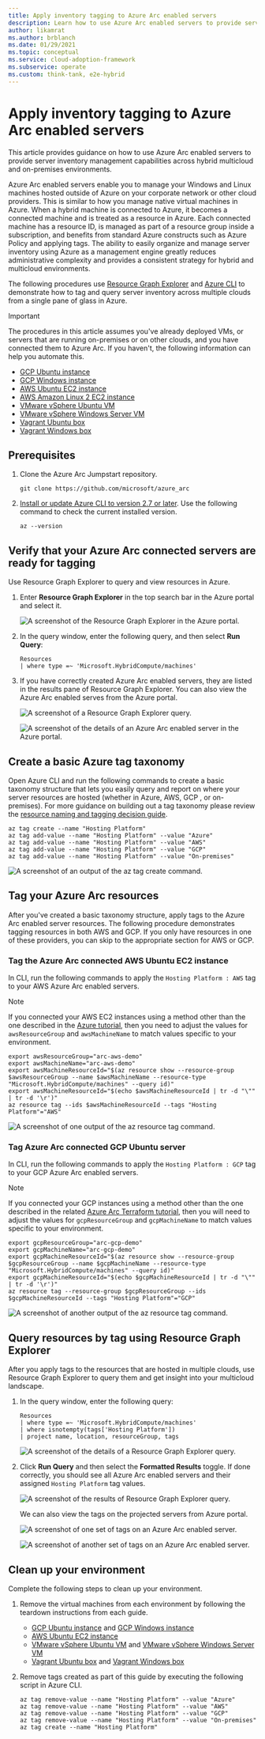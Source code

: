 ```yaml
---
title: Apply inventory tagging to Azure Arc enabled servers
description: Learn how to use Azure Arc enabled servers to provide server inventory management capabilities across hybrid multicloud and on-premises environments
author: likamrat
ms.author: brblanch
ms.date: 01/29/2021
ms.topic: conceptual
ms.service: cloud-adoption-framework
ms.subservice: operate
ms.custom: think-tank, e2e-hybrid
---
```


# Apply inventory tagging to Azure Arc enabled servers

This article provides guidance on how to use Azure Arc enabled servers to provide server inventory management capabilities across hybrid multicloud and on-premises environments.

Azure Arc enabled servers enable you to manage your Windows and Linux machines hosted outside of Azure on your corporate network or other cloud providers. This is similar to how you manage native virtual machines in Azure. When a hybrid machine is connected to Azure, it becomes a connected machine and is treated as a resource in Azure. Each connected machine has a resource ID, is managed as part of a resource group inside a subscription, and benefits from standard Azure constructs such as Azure Policy and applying tags. The ability to easily organize and manage server inventory using Azure as a management engine greatly reduces administrative complexity and provides a consistent strategy for hybrid and multicloud environments.

The following procedures use [Resource Graph Explorer](/azure/governance/resource-graph/first-query-portal) and [Azure CLI](/cli/azure/install-azure-cli) to demonstrate how to tag and query server inventory across multiple clouds from a single pane of glass in Azure.

> [!IMPORTANT]
> The procedures in this article assumes you've already deployed VMs, or servers that are running on-premises or on other clouds, and you have connected them to Azure Arc. If you haven't, the following information can help you automate this.

- [GCP Ubuntu instance](./gcp-terraform-ubuntu.md)
- [GCP Windows instance](./gcp-terraform-windows.md)
- [AWS Ubuntu EC2 instance](./aws-terraform-ubuntu.md)
- [AWS Amazon Linux 2 EC2 instance](./aws-terraform-amazon-linux-2.md)
- [VMware vSphere Ubuntu VM](./vmware-terraform-ubuntu.md)
- [VMware vSphere Windows Server VM](./vmware-terraform-windows.md)
- [Vagrant Ubuntu box](./local-vagrant-ubuntu.md)
- [Vagrant Windows box](./local-vagrant-windows.md)

## Prerequisites

1. Clone the Azure Arc Jumpstart repository.

   ```console
   git clone https://github.com/microsoft/azure_arc
   ```

2. [Install or update Azure CLI to version 2.7 or later](/cli/azure/install-azure-cli). Use the following command to check the current installed version.

   ```console
   az --version
   ```

## Verify that your Azure Arc connected servers are ready for tagging

Use Resource Graph Explorer to query and view resources in Azure.

1. Enter **Resource Graph Explorer** in the top search bar in the Azure portal and select it.

    ![A screenshot of the Resource Graph Explorer in the Azure portal.](./media/inventory-tagging/resource-graph-explorer.png)

1. In the query window, enter the following query, and then select **Run Query**:

    ```kusto
    Resources
    | where type =~ 'Microsoft.HybridCompute/machines'
    ```

1. If you have correctly created Azure Arc enabled servers, they are listed in the results pane of Resource Graph Explorer. You can also view the Azure Arc enabled serves from the Azure portal.

    ![A screenshot of a Resource Graph Explorer query.](./media/inventory-tagging/run-query.png)

    ![A screenshot of the details of an Azure Arc enabled server in the Azure portal.](./media/inventory-tagging/arc-server.png)

## Create a basic Azure tag taxonomy

Open Azure CLI and run the following commands to create a basic taxonomy structure that lets you easily query and report on where your server resources are hosted (whether in Azure, AWS, GCP , or on-premises). For more guidance on building out a tag taxonomy please review the [resource naming and tagging decision guide](../../../../decision-guides/resource-tagging/index.md).

```console
az tag create --name "Hosting Platform"
az tag add-value --name "Hosting Platform" --value "Azure"
az tag add-value --name "Hosting Platform" --value "AWS"
az tag add-value --name "Hosting Platform" --value "GCP"
az tag add-value --name "Hosting Platform" --value "On-premises"
```

![A screenshot of an output of the `az tag create` command.](./media/inventory-tagging/az-tag-create.png)

## Tag your Azure Arc resources

After you've created a basic taxonomy structure, apply tags to the Azure Arc enabled server resources. The following procedure demonstrates tagging resources in both AWS and GCP. If you only have resources in one of these providers, you can skip to the appropriate section for AWS or GCP.

### Tag the Azure Arc connected AWS Ubuntu EC2 instance

In CLI, run the following commands to apply the `Hosting Platform : AWS`  tag to your AWS Azure Arc enabled servers.

> [!NOTE]
> If you connected your AWS EC2 instances using a method other than the one described in the [Azure tutorial](./aws-terraform-ubuntu.md), then you need to adjust the values for `awsResourceGroup` and `awsMachineName` to match values specific to your environment.

```console
export awsResourceGroup="arc-aws-demo"
export awsMachineName="arc-aws-demo"
export awsMachineResourceId="$(az resource show --resource-group $awsResourceGroup --name $awsMachineName --resource-type "Microsoft.HybridCompute/machines" --query id)"
export awsMachineResourceId="$(echo $awsMachineResourceId | tr -d "\"" | tr -d '\r')"
az resource tag --ids $awsMachineResourceId --tags "Hosting Platform"="AWS"
```

![A screenshot of one output of the `az resource tag` command.](./media/inventory-tagging/az-resource-tag-1.png)

### Tag Azure Arc connected GCP Ubuntu server

In CLI, run the following commands to apply the `Hosting Platform : GCP`  tag to your GCP Azure Arc enabled servers.

> [!NOTE]
> If you connected your GCP instances using a method other than the one described in the related [Azure Arc Terraform tutorial](./gcp-terraform-ubuntu.md), then you will need to adjust the values for `gcpResourceGroup` and `gcpMachineName` to match values specific to your environment.

```console
export gcpResourceGroup="arc-gcp-demo"
export gcpMachineName="arc-gcp-demo"
export gcpMachineResourceId="$(az resource show --resource-group $gcpResourceGroup --name $gcpMachineName --resource-type "Microsoft.HybridCompute/machines" --query id)"
export gcpMachineResourceId="$(echo $gcpMachineResourceId | tr -d "\"" | tr -d '\r')"
az resource tag --resource-group $gcpResourceGroup --ids $gcpMachineResourceId --tags "Hosting Platform"="GCP"
```

![A screenshot of another output of the `az resource tag` command.](./media/inventory-tagging/az-resource-tag-2.png)

## Query resources by tag using Resource Graph Explorer

After you apply tags to the resources that are hosted in multiple clouds, use Resource Graph Explorer to query them and get insight into your multicloud landscape.

1. In the query window, enter the following query:

   ```kusto
   Resources
   | where type =~ 'Microsoft.HybridCompute/machines'
   | where isnotempty(tags['Hosting Platform'])
   | project name, location, resourceGroup, tags
   ```

   ![A screenshot of the details of a Resource Graph Explorer query.](./media/inventory-tagging/run-query-details.png)

2. Click **Run Query** and then select the **Formatted Results** toggle. If done correctly, you should see all Azure Arc enabled servers and their assigned `Hosting Platform` tag values.

   ![A screenshot of the results of Resource Graph Explorer query.](./media/inventory-tagging/run-query-results.png)

   We can also view the tags on the projected servers from Azure portal.

   ![A screenshot of one set of tags on an Azure Arc enabled server.](./media/inventory-tagging/tags-1.png)

   ![A screenshot of another set of tags on an Azure Arc enabled server.](./media/inventory-tagging/tags-2.png)

## Clean up your environment

Complete the following steps to clean up your environment.

1. Remove the virtual machines from each environment by following the teardown instructions from each guide.

   - [GCP Ubuntu instance](./gcp-terraform-ubuntu.md) and [GCP Windows instance](./gcp-terraform-windows.md)
   - [AWS Ubuntu EC2 instance](./aws-terraform-ubuntu.md)
   - [VMware vSphere Ubuntu VM](./vmware-terraform-ubuntu.md) and [VMware vSphere Windows Server VM](./vmware-terraform-windows.md)
   - [Vagrant Ubuntu box](./local-vagrant-ubuntu.md) and [Vagrant Windows box](./local-vagrant-windows.md)

1. Remove tags created as part of this guide by executing the following script in Azure CLI.

   ```console
   az tag remove-value --name "Hosting Platform" --value "Azure"
   az tag remove-value --name "Hosting Platform" --value "AWS"
   az tag remove-value --name "Hosting Platform" --value "GCP"
   az tag remove-value --name "Hosting Platform" --value "On-premises"
   az tag create --name "Hosting Platform"
   ```
